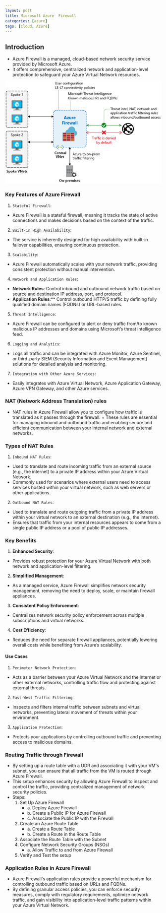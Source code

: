 ```yaml
---
layout: post
title: Microsoft Azure  Firewall
categories: [azure]
tags: [Cloud, Azure]
---
```


## Introduction
- Azure Firewall is a managed, cloud-based network security service provided by Microsoft Azure. 
- It offers comprehensive, centralized network and application-level protection to safeguard your Azure Virtual Network resources. 

![Azure Firewall](/assets/img/cloud/azure/azure-firewall.png)


### Key Features of Azure Firewall
1. `Stateful Firewall`:
- Azure Firewall is a stateful firewall, meaning it tracks the state of active connections and makes decisions based on the context of the traffic.

2. `Built-in High Availability`:
- The service is inherently designed for high availability with built-in failover capabilities, ensuring continuous protection.

3. `Scalability`:
- Azure Firewall automatically scales with your network traffic, providing consistent protection without manual intervention.

4. `Network and Application Rules`:
- **Network Rules**: Control inbound and outbound network traffic based on source and destination IP address, port, and protocol.
- **Application Rules**:** Control outbound HTTP/S traffic by defining fully qualified domain names (FQDNs) or URL-based rules.

5. `Threat Intelligence`:
- Azure Firewall can be configured to alert or deny traffic from/to known malicious IP addresses and domains using Microsoft’s threat intelligence feed.

6. `Logging and Analytics`:
- Logs all traffic and can be integrated with Azure Monitor, Azure Sentinel, or third-party SIEM (Security Information and Event Management) solutions for detailed analysis and monitoring.

7. `Integration with Other Azure Services`:
- Easily integrates with Azure Virtual Network, Azure Application Gateway, Azure VPN Gateway, and other Azure services.


### NAT (Network Address Translation) rules 
- NAT rules in Azure Firewall allow you to configure how traffic is translated as it passes through the firewall. 
= These rules are essential for managing inbound and outbound traffic and enabling secure and efficient communication between your internal network and external networks. 

### Types of NAT Rules 
1. `Inbound NAT Rules`:
- Used to translate and route incoming traffic from an external source (e.g., the internet) to a private IP address within your Azure Virtual Network.
- Commonly used for scenarios where external users need to access services hosted within your virtual network, such as web servers or other applications.

2. `Outbound NAT Rules`:
- Used to translate and route outgoing traffic from a private IP address within your virtual network to an external destination (e.g., the internet).
- Ensures that traffic from your internal resources appears to come from a single public IP address or a pool of public IP addresses.


### Key Benefits
1. **Enhanced Security**:
- Provides robust protection for your Azure Virtual Network with both network and application-level filtering.

2. **Simplified Management**:
- As a managed service, Azure Firewall simplifies network security management, removing the need to deploy, scale, or maintain firewall appliances.

3. **Consistent Policy Enforcement**:
- Centralizes network security policy enforcement across multiple subscriptions and virtual networks.

4. **Cost Efficiency**:
- Reduces the need for separate firewall appliances, potentially lowering overall costs while benefiting from Azure’s scalability.

#### Use Cases
1. `Perimeter Network Protection`:
- Acts as a barrier between your Azure Virtual Network and the internet or other external networks, controlling traffic flow and protecting against external threats.

2. `East-West Traffic Filtering`:
- Inspects and filters internal traffic between subnets and virtual networks, preventing lateral movement of threats within your environment.

3. `Application Protection`:
- Protects your applications by controlling outbound traffic and preventing access to malicious domains.


### Routing Traffic through Firewall
- By setting up a route table with a UDR and associating it with your VM's subnet, you can ensure that all traffic from the VM is routed through Azure Firewall. 
- This setup enhances security by allowing Azure Firewall to inspect and control the traffic, providing centralized management of network security policies.
- Steps:
    1. Set Up Azure Firewall
        - a. Deploy Azure Firewall
        - b. Create a Public IP for Azure Firewall
        - c. Associate the Public IP with the Firewall
    2. Create an Azure Route Table
        - a. Create a Route Table
        - b. Create a Route in the Route Table
    3. Associate the Route Table with the Subnet
    4. Configure Network Security Groups (NSGs)
        - a. Allow Traffic to and from Azure Firewall
    5. Verify and Test the setup


### Application Rules in Azure Firewall
- Azure Firewall's application rules provide a powerful mechanism for controlling outbound traffic based on URLs and FQDNs. 
- By defining granular access policies, you can enforce security measures, comply with regulatory requirements, optimize network traffic, and gain visibility into application-level traffic patterns within your Azure Virtual Network.